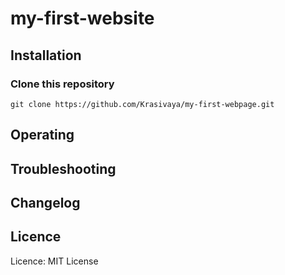 # my-first-website
## Installation
### Clone this repository
```
git clone https://github.com/Krasivaya/my-first-webpage.git

```
## Operating

## Troubleshooting
## Changelog
## Licence
Licence: MIT License